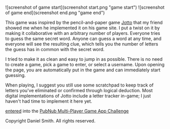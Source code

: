![screenshot of game start](screenshot start.png "game start")
![screenshot of game end](screenshot end.png "game end")

This game was inspired by the pencil-and-paper game [Jotto](https://en.wikipedia.org/wiki/Jotto) that my friend showed me when he implemented it on his game site. I put a twist on it by making it collaborative with an arbitrary number of players. Everyone tries to guess the same secret word. Anyone can guess a word at any time, and everyone will see the resulting clue, which tells you the number of letters the guess has in common with the secret word.

I tried to make it as clean and easy to jump in as possible. There is no need to create a game, pick a game to enter, or select a username. Upon opening the page, you are automatically put in the game and can immediately start guessing.

When playing, I suggest you still use some scratchpad to keep track of letters you've eliminated or confirmed through logical deduction. Most digital implementations of Jotto include a letter tracker in-game; I just haven't had time to implement it here yet.

[entered](http://challengepost.com/software/jotto-wjgf) into the [PubNub Multi-Player Game App Challenge](http://pubnubgame.challengepost.com)

Copyright Daniel Smith. All rights reserved.

